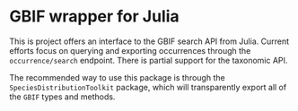 # GBIF wrapper for Julia

This is project offers an interface to the GBIF search API from
Julia. Current efforts focus on querying and exporting occurrences through the
`occurrence/search` endpoint. There is partial support for the taxonomic API.

The recommended way to use this package is through the
`SpeciesDistributionToolkit` package, which will transparently export all of the
`GBIF` types and methods.
